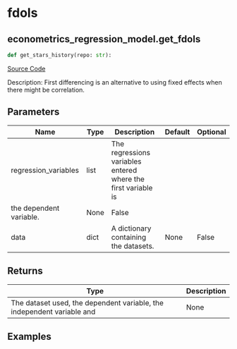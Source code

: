 # fdols

## econometrics_regression_model.get_fdols

```python
def get_stars_history(repo: str):
```
[Source Code](https://github.com/OpenBB-finance/OpenBBTerminal/tree/main/openbb_terminal/econometrics/regression_model.py#L379)

Description: First differencing is an alternative to using fixed effects when there might be correlation.

## Parameters

| Name | Type | Description | Default | Optional |
| ---- | ---- | ----------- | ------- | -------- |
| regression_variables | list | The regressions variables entered where the first variable is
the dependent variable. | None | False |
| data | dict | A dictionary containing the datasets. | None | False |

## Returns

| Type | Description |
| ---- | ----------- |
| The dataset used, the dependent variable, the independent variable and | None |

## Examples

